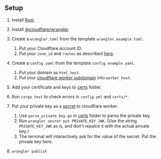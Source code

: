 <!--
Copyright 2021 Google LLC

Licensed under the Apache License, Version 2.0 (the "License");
you may not use this file except in compliance with the License.
You may obtain a copy of the License at

    https://www.apache.org/licenses/LICENSE-2.0

Unless required by applicable law or agreed to in writing, software
distributed under the License is distributed on an "AS IS" BASIS,
WITHOUT WARRANTIES OR CONDITIONS OF ANY KIND, either express or implied.
See the License for the specific language governing permissions and
limitations under the License.
-->

## Setup

1. Install [Rust](https://www.rust-lang.org/tools/install).
1. Install [@cloudflare/wrangler](https://github.com/cloudflare/wrangler).
1. Create a `wrangler.toml` from the template `wrangler.example.toml`.
   1. Put your Cloudflare account ID.
   1. Put your `zone_id` and `routes` as described
      [here](https://developers.cloudflare.com/workers/get-started/guide#optional-configure-for-deploying-to-a-registered-domain).
1. Create a `config.yaml` from the template `config.example.yaml`.
   1. Put your domain as `html_host`.
   1. Put your
      [cloudflare worker subdomain](https://developers.cloudflare.com/workers/get-started/guide#1-sign-up-for-a-workers-account)
      into `worker_host`.

1. Add your certificate and keys to [certs](./certs) folder.
1. Run `cargo test` to check errors in `config.yml` and `certs/*`.
1. Put your private key as a
   [secret](https://developers.cloudflare.com/workers/cli-wrangler/commands#secret)
   to cloudflare worker.
   1. Use `parse_private_key.go` in [certs](./certs) folder to parse the private
      key.
   1. Run `wrangler secret put PRIVATE_KEY_JWK`. (Use the string
      `PRIVATE_KEY_JWK` as is, and don't repalce it with the
      actual private key.)
   1. The terminal will interactively ask for the value of the secret.
      Put the private key here.

1. `wrangler publish`

